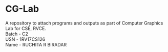 # CG-Lab
A repository to attach programs and outputs as part of Computer Graphics Lab for CSE, RVCE.  
Batch - C2  
USN - 1RV17CS126  
Name - RUCHITA R BIRADAR  
